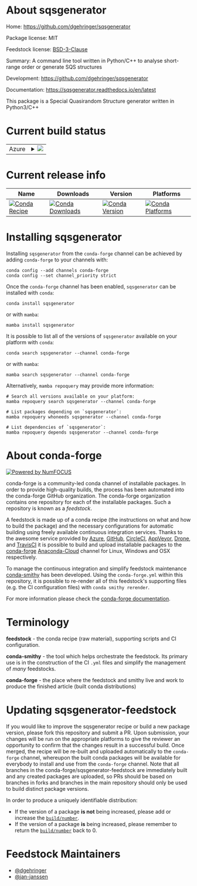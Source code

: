 About sqsgenerator
==================

Home: https://github.com/dgehringer/sqsgenerator

Package license: MIT

Feedstock license: [BSD-3-Clause](https://github.com/conda-forge/sqsgenerator-feedstock/blob/main/LICENSE.txt)

Summary: A command line tool written in Python/C++ to analyse short-range order or generate SQS structures

Development: https://github.com/dgehringer/sqsgenerator

Documentation: https://sqsgenerator.readthedocs.io/en/latest

This package is a Special Quasirandom Structure generator written
in Python3/C++


Current build status
====================


<table>
    
  <tr>
    <td>Azure</td>
    <td>
      <details>
        <summary>
          <a href="https://dev.azure.com/conda-forge/feedstock-builds/_build/latest?definitionId=7199&branchName=main">
            <img src="https://dev.azure.com/conda-forge/feedstock-builds/_apis/build/status/sqsgenerator-feedstock?branchName=main">
          </a>
        </summary>
        <table>
          <thead><tr><th>Variant</th><th>Status</th></tr></thead>
          <tbody><tr>
              <td>linux_64_numpy1.20python3.8.____cpython</td>
              <td>
                <a href="https://dev.azure.com/conda-forge/feedstock-builds/_build/latest?definitionId=7199&branchName=main">
                  <img src="https://dev.azure.com/conda-forge/feedstock-builds/_apis/build/status/sqsgenerator-feedstock?branchName=main&jobName=linux&configuration=linux%20linux_64_numpy1.20python3.8.____cpython" alt="variant">
                </a>
              </td>
            </tr><tr>
              <td>linux_64_numpy1.20python3.9.____cpython</td>
              <td>
                <a href="https://dev.azure.com/conda-forge/feedstock-builds/_build/latest?definitionId=7199&branchName=main">
                  <img src="https://dev.azure.com/conda-forge/feedstock-builds/_apis/build/status/sqsgenerator-feedstock?branchName=main&jobName=linux&configuration=linux%20linux_64_numpy1.20python3.9.____cpython" alt="variant">
                </a>
              </td>
            </tr><tr>
              <td>linux_64_numpy1.21python3.10.____cpython</td>
              <td>
                <a href="https://dev.azure.com/conda-forge/feedstock-builds/_build/latest?definitionId=7199&branchName=main">
                  <img src="https://dev.azure.com/conda-forge/feedstock-builds/_apis/build/status/sqsgenerator-feedstock?branchName=main&jobName=linux&configuration=linux%20linux_64_numpy1.21python3.10.____cpython" alt="variant">
                </a>
              </td>
            </tr><tr>
              <td>osx_64_numpy1.20python3.8.____cpython</td>
              <td>
                <a href="https://dev.azure.com/conda-forge/feedstock-builds/_build/latest?definitionId=7199&branchName=main">
                  <img src="https://dev.azure.com/conda-forge/feedstock-builds/_apis/build/status/sqsgenerator-feedstock?branchName=main&jobName=osx&configuration=osx%20osx_64_numpy1.20python3.8.____cpython" alt="variant">
                </a>
              </td>
            </tr><tr>
              <td>osx_64_numpy1.20python3.9.____cpython</td>
              <td>
                <a href="https://dev.azure.com/conda-forge/feedstock-builds/_build/latest?definitionId=7199&branchName=main">
                  <img src="https://dev.azure.com/conda-forge/feedstock-builds/_apis/build/status/sqsgenerator-feedstock?branchName=main&jobName=osx&configuration=osx%20osx_64_numpy1.20python3.9.____cpython" alt="variant">
                </a>
              </td>
            </tr><tr>
              <td>osx_64_numpy1.21python3.10.____cpython</td>
              <td>
                <a href="https://dev.azure.com/conda-forge/feedstock-builds/_build/latest?definitionId=7199&branchName=main">
                  <img src="https://dev.azure.com/conda-forge/feedstock-builds/_apis/build/status/sqsgenerator-feedstock?branchName=main&jobName=osx&configuration=osx%20osx_64_numpy1.21python3.10.____cpython" alt="variant">
                </a>
              </td>
            </tr><tr>
              <td>win_64_numpy1.20python3.8.____cpython</td>
              <td>
                <a href="https://dev.azure.com/conda-forge/feedstock-builds/_build/latest?definitionId=7199&branchName=main">
                  <img src="https://dev.azure.com/conda-forge/feedstock-builds/_apis/build/status/sqsgenerator-feedstock?branchName=main&jobName=win&configuration=win%20win_64_numpy1.20python3.8.____cpython" alt="variant">
                </a>
              </td>
            </tr><tr>
              <td>win_64_numpy1.20python3.9.____cpython</td>
              <td>
                <a href="https://dev.azure.com/conda-forge/feedstock-builds/_build/latest?definitionId=7199&branchName=main">
                  <img src="https://dev.azure.com/conda-forge/feedstock-builds/_apis/build/status/sqsgenerator-feedstock?branchName=main&jobName=win&configuration=win%20win_64_numpy1.20python3.9.____cpython" alt="variant">
                </a>
              </td>
            </tr><tr>
              <td>win_64_numpy1.21python3.10.____cpython</td>
              <td>
                <a href="https://dev.azure.com/conda-forge/feedstock-builds/_build/latest?definitionId=7199&branchName=main">
                  <img src="https://dev.azure.com/conda-forge/feedstock-builds/_apis/build/status/sqsgenerator-feedstock?branchName=main&jobName=win&configuration=win%20win_64_numpy1.21python3.10.____cpython" alt="variant">
                </a>
              </td>
            </tr>
          </tbody>
        </table>
      </details>
    </td>
  </tr>
</table>

Current release info
====================

| Name | Downloads | Version | Platforms |
| --- | --- | --- | --- |
| [![Conda Recipe](https://img.shields.io/badge/recipe-sqsgenerator-green.svg)](https://anaconda.org/conda-forge/sqsgenerator) | [![Conda Downloads](https://img.shields.io/conda/dn/conda-forge/sqsgenerator.svg)](https://anaconda.org/conda-forge/sqsgenerator) | [![Conda Version](https://img.shields.io/conda/vn/conda-forge/sqsgenerator.svg)](https://anaconda.org/conda-forge/sqsgenerator) | [![Conda Platforms](https://img.shields.io/conda/pn/conda-forge/sqsgenerator.svg)](https://anaconda.org/conda-forge/sqsgenerator) |

Installing sqsgenerator
=======================

Installing `sqsgenerator` from the `conda-forge` channel can be achieved by adding `conda-forge` to your channels with:

```
conda config --add channels conda-forge
conda config --set channel_priority strict
```

Once the `conda-forge` channel has been enabled, `sqsgenerator` can be installed with `conda`:

```
conda install sqsgenerator
```

or with `mamba`:

```
mamba install sqsgenerator
```

It is possible to list all of the versions of `sqsgenerator` available on your platform with `conda`:

```
conda search sqsgenerator --channel conda-forge
```

or with `mamba`:

```
mamba search sqsgenerator --channel conda-forge
```

Alternatively, `mamba repoquery` may provide more information:

```
# Search all versions available on your platform:
mamba repoquery search sqsgenerator --channel conda-forge

# List packages depending on `sqsgenerator`:
mamba repoquery whoneeds sqsgenerator --channel conda-forge

# List dependencies of `sqsgenerator`:
mamba repoquery depends sqsgenerator --channel conda-forge
```


About conda-forge
=================

[![Powered by
NumFOCUS](https://img.shields.io/badge/powered%20by-NumFOCUS-orange.svg?style=flat&colorA=E1523D&colorB=007D8A)](https://numfocus.org)

conda-forge is a community-led conda channel of installable packages.
In order to provide high-quality builds, the process has been automated into the
conda-forge GitHub organization. The conda-forge organization contains one repository
for each of the installable packages. Such a repository is known as a *feedstock*.

A feedstock is made up of a conda recipe (the instructions on what and how to build
the package) and the necessary configurations for automatic building using freely
available continuous integration services. Thanks to the awesome service provided by
[Azure](https://azure.microsoft.com/en-us/services/devops/), [GitHub](https://github.com/),
[CircleCI](https://circleci.com/), [AppVeyor](https://www.appveyor.com/),
[Drone](https://cloud.drone.io/welcome), and [TravisCI](https://travis-ci.com/)
it is possible to build and upload installable packages to the
[conda-forge](https://anaconda.org/conda-forge) [Anaconda-Cloud](https://anaconda.org/)
channel for Linux, Windows and OSX respectively.

To manage the continuous integration and simplify feedstock maintenance
[conda-smithy](https://github.com/conda-forge/conda-smithy) has been developed.
Using the ``conda-forge.yml`` within this repository, it is possible to re-render all of
this feedstock's supporting files (e.g. the CI configuration files) with ``conda smithy rerender``.

For more information please check the [conda-forge documentation](https://conda-forge.org/docs/).

Terminology
===========

**feedstock** - the conda recipe (raw material), supporting scripts and CI configuration.

**conda-smithy** - the tool which helps orchestrate the feedstock.
                   Its primary use is in the construction of the CI ``.yml`` files
                   and simplify the management of *many* feedstocks.

**conda-forge** - the place where the feedstock and smithy live and work to
                  produce the finished article (built conda distributions)


Updating sqsgenerator-feedstock
===============================

If you would like to improve the sqsgenerator recipe or build a new
package version, please fork this repository and submit a PR. Upon submission,
your changes will be run on the appropriate platforms to give the reviewer an
opportunity to confirm that the changes result in a successful build. Once
merged, the recipe will be re-built and uploaded automatically to the
`conda-forge` channel, whereupon the built conda packages will be available for
everybody to install and use from the `conda-forge` channel.
Note that all branches in the conda-forge/sqsgenerator-feedstock are
immediately built and any created packages are uploaded, so PRs should be based
on branches in forks and branches in the main repository should only be used to
build distinct package versions.

In order to produce a uniquely identifiable distribution:
 * If the version of a package **is not** being increased, please add or increase
   the [``build/number``](https://docs.conda.io/projects/conda-build/en/latest/resources/define-metadata.html#build-number-and-string).
 * If the version of a package **is** being increased, please remember to return
   the [``build/number``](https://docs.conda.io/projects/conda-build/en/latest/resources/define-metadata.html#build-number-and-string)
   back to 0.

Feedstock Maintainers
=====================

* [@dgehringer](https://github.com/dgehringer/)
* [@jan-janssen](https://github.com/jan-janssen/)


